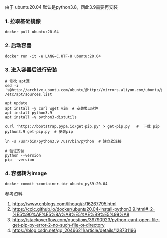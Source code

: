 
由于 ubuntu20.04 默认是python3.8，因此3.9需要再安装 

### 1. 拉取基础镜像
```
docker pull ubuntu:20.04
```

### 2. 启动容器
```
docker run -it -e LANG=C.UTF-8 ubuntu:20.04 
```

### 3. 进入容器后进行安装
```
# 修改 apt源
sed -i 's@http://archive.ubuntu.com/ubuntu/@http://mirrors.aliyun.com/ubuntu/@g' /etc/apt/sources.list

apt update
apt install -y curl wget vim  # 安装常见软件
apt install python3.9  
apt install -y python3-distutils

curl 'https://bootstrap.pypa.io/get-pip.py' > get-pip.py   #  下载 pip
python3.9 get-pip.py  # 安装pip

ln -s /usr/bin/python3.9 /usr/bin/python  # 建立软连接

# 验证安装
python --version
pip --version
```

### 4. 容器转为image
```
docker commit <container-id> ubuntu_py39:20.04
```

参考资料
1. https://www.cnblogs.com/lihouqi/p/16267795.html
2. https://cclc.github.io/docker/ubuntu20.04-install-python3.9.html#_2-%E5%90%AF%E5%8A%A8%E5%AE%B9%E5%99%A8
3. https://stackoverflow.com/questions/39790923/python-cant-open-file-get-pip-py-error-2-no-such-file-or-directory
4. https://blog.csdn.net/qq_20466211/article/details/128731196